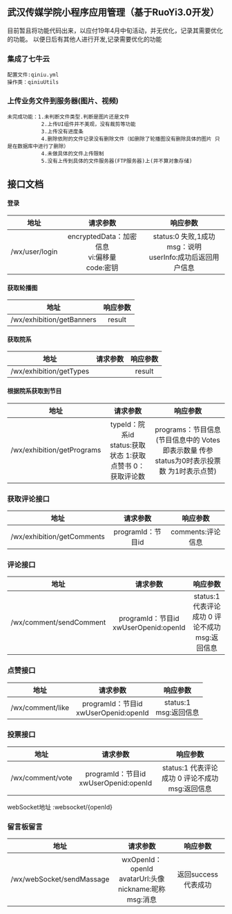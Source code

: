 ## 武汉传媒学院小程序应用管理（基于RuoYi3.0开发）
目前暂且将功能代码出来，以应付19年4月中旬活动，并无优化，记录其需要优化的功能。
以便日后有其他人进行开发,记录需要优化的功能




### 集成了七牛云
    配置文件:qiniu.yml
    操作类：qiniuUtils
### 上传业务文件到服务器(图片、视频)
    未完成功能：1.未判断文件类型.判断是图片还是文件
               2.上传UI组件并不美观，没有裁剪等功能
               3.上传没有进度条
               4.删除依附的文件记录没有删除文件（如删除了轮播图没有删除具体的图片 只是在数据库中进行了删除）
               4.未做具体的文件上传限制
               5.没有上传到具体的文件服务器(FTP服务器)上(并不算对象存储)
    
## 接口文档

####  登录

| 地址  | 请求参数 | 响应参数 |
|:------: | :------: | :------: |
| /wx/user/login | encryptedData：加密信息<br>vi:偏移量 <br>code:密钥| status:0 失败,1成功<br>msg：说明<br>userInfo:成功后返回用户信息 |

#### 获取轮播图
| 地址  | 响应参数 |
|:------: | :------: |
| /wx/exhibition/getBanners  | result |


####  获取院系
| 地址  | 请求参数 | 响应参数 |
|:------: | :------: | :------: |
| /wx/exhibition/getTypes | | result |


####  根据院系获取到节目
| 地址  | 请求参数 | 响应参数 |
|:------: | :------: | :------: |
| /wx/exhibition/getPrograms | typeId：院系id<br>status:获取状态 1:获取点赞书 0：获取评论数| programs：节目信息(节目信息中的 Votes即表示数量 传参status为0时表示投票数 为1时表示点赞) |

### 获取评论接口
| 地址  | 请求参数 | 响应参数 |
|:------: | :------: | :------: |
| /wx/exhibition/getComments | programId：节目id  | comments:评论信息 |


### 评论接口
| 地址  | 请求参数 | 响应参数 |
|:------: | :------: | :------: |
| /wx/comment/sendComment | programId：节目id<br>xwUserOpenid:openId  | status:1 代表评论成功 0 评论不成功<br>msg:返回信息 |


### 点赞接口
| 地址  | 请求参数 | 响应参数 |
|:------: | :------: | :------: |
| /wx/comment/like | programId：节目id<br>xwUserOpenid:openId  | status:1  <br> msg:返回信息 |


### 投票接口
| 地址  | 请求参数 | 响应参数 |
|:------: | :------: | :------: |
| /wx/comment/vote | programId：节目id<br>xwUserOpenid:openId  | status:1 代表评论成功 0 评论不成功 <br> msg:返回信息 |


webSocket地址 :websocket/{openId}
### 留言板留言
| 地址  | 请求参数 | 响应参数 |
|:------: | :------: | :------: |
| /wx/webSocket/sendMassage | wxOpenId：openId<br>avatarUrl:头像<br> nickname:昵称 <br> msg:消息 | 返回success代表成功 |


